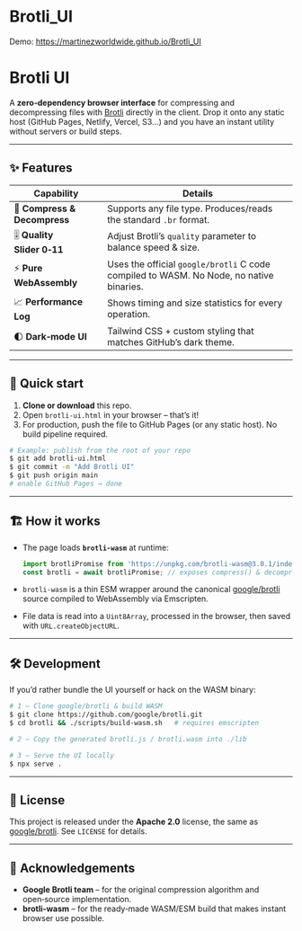# Brotli_UI
Demo: https://martinezworldwide.github.io/Brotli_UI


# Brotli UI

A **zero‑dependency browser interface** for compressing and decompressing files with [Brotli](https://github.com/google/brotli) directly in the client. Drop it onto any static host (GitHub Pages, Netlify, Vercel, S3…) and you have an instant utility without servers or build steps.

---

## ✨ Features

| Capability                   | Details                                                                                 |
| ---------------------------- | --------------------------------------------------------------------------------------- |
| 🔄 **Compress & Decompress** | Supports any file type. Produces/reads the standard `.br` format.                       |
| 🎚️ **Quality Slider 0‑11**  | Adjust Brotli’s `quality` parameter to balance speed & size.                            |
| ⚡ **Pure WebAssembly**       | Uses the official `google/brotli` C code compiled to WASM. No Node, no native binaries. |
| 📈 **Performance Log**       | Shows timing and size statistics for every operation.                                   |
| 🌓 **Dark‑mode UI**          | Tailwind CSS + custom styling that matches GitHub’s dark theme.                         |

---

## 🚀 Quick start

1. **Clone or download** this repo.
2. Open `brotli-ui.html` in your browser – that’s it!
3. For production, push the file to GitHub Pages (or any static host). No build pipeline required.

```bash
# Example: publish from the root of your repo
$ git add brotli-ui.html
$ git commit -m "Add Brotli UI"
$ git push origin main
# enable GitHub Pages → done
```

---

## 🏗️ How it works

* The page loads **`brotli-wasm`** at runtime:

  ```js
  import brotliPromise from 'https://unpkg.com/brotli-wasm@3.0.1/index.web.js?module';
  const brotli = await brotliPromise; // exposes compress() & decompress()
  ```
* `brotli-wasm` is a thin ESM wrapper around the canonical [google/brotli] source compiled to WebAssembly via Emscripten.
* File data is read into a `Uint8Array`, processed in the browser, then saved with `URL.createObjectURL`.

---

## 🛠️ Development

If you’d rather bundle the UI yourself or hack on the WASM binary:

```bash
# 1 – Clone google/brotli & build WASM
$ git clone https://github.com/google/brotli.git
$ cd brotli && ./scripts/build-wasm.sh   # requires emscripten

# 2 – Copy the generated brotli.js / brotli.wasm into ./lib

# 3 – Serve the UI locally
$ npx serve .
```

---

## 📄 License

This project is released under the **Apache 2.0** license, the same as [google/brotli]. See `LICENSE` for details.

---

## 🙏 Acknowledgements

* **Google Brotli team** – for the original compression algorithm and open‑source implementation.
* **brotli‑wasm** – for the ready‑made WASM/ESM build that makes instant browser use possible.

[google/brotli]: https://github.com/google/brotli
